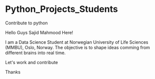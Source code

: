 # Python_Projects_Students
Contribute to python


Hello Guys
Sajid Mahmood Here!

I am a Data Science Student at Norwegian University of Life Sciences (MMBU), Oslo, Norway. 
The objective is to shape ideas comming from different brains into real time.

Let's work and contribute

Thanks
